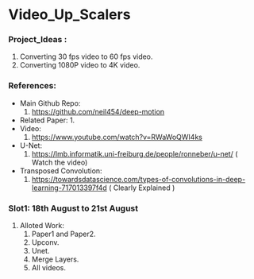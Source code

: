 # Video_Up_Scalers
### Project_Ideas : 
1. Converting 30 fps video to 60 fps video.
2. Converting 1080P video to 4K video.

### References:
- Main Github Repo:
  1. https://github.com/neil454/deep-motion
- Related Paper:
  1. 
- Video:
  1. https://www.youtube.com/watch?v=RWaWoQWI4ks
- U-Net:
  1. https://lmb.informatik.uni-freiburg.de/people/ronneber/u-net/  ( Watch the video)
- Transposed Convolution:  
  1. https://towardsdatascience.com/types-of-convolutions-in-deep-learning-717013397f4d  ( Clearly Explained )


### Slot1: 18th August to 21st August
1. Alloted Work: 
   1. Paper1 and Paper2.
   2. Upconv.
   3. Unet.
   4. Merge Layers.
   5. All videos.
